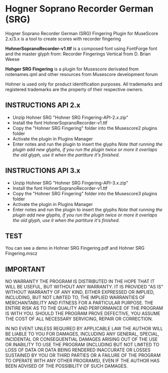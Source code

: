 # Hogner Soprano Recorder German (SRG)
Hogner Soprano Recorder German (SRG) Fingering Plugin for MuseScore 2.x/3.x is a tool to create scores with recorder fingering

**HohnerSopranoRecorder-v1.ttf** is a composed font using FontForge font and the master glyph from:
Recorder Fingerings Vertical from D. Brian Weese

**Hohger SRG Fingering** is a plugin for Musescore derivated from notenames.qml and other resources from Musescore
development forum

Hohner is used only for product identification purposes.
All trademarks and registered trademarks are the property of their respective owners.

## INSTRUCTIONS API 2.x
- Unzip Hohner SRG "Hohner SRG Fingering-API-2.x.zip"
- Install the font HohnerSopranoRecorder-v1.ttf
- Copy the "Hohner SRG Fingering" folder into the Musescore2 plugins folder
- Activate the plugin in Plugins Manager
- Enter notes and run the plugin to insert the glyphs
*Note that running the plugin add new glyphs, if you run the plugin twice or more it overlaps the old glyph, use it when the partiture it's finished.*

## INSTRUCTIONS API 3.x
- Unzip Hohner SRG "Hohner SRG Fingering-API-3.x.zip"
- Install the font HohnerSopranoRecorder-v1.ttf
- Copy the "Hohner SRG Fingering" folder into the Musescore3 plugins folder
- Activate the plugin in Plugins Manager
- Enter notes and run the plugin to insert the glyphs
*Note that running the plugin add new glyphs, if you run the plugin twice or more it overlaps the old glyph, use it when the partiture it's finished.*

## TEST
You can see a demo in Hohner SRG Fingering.pdf and Hohner SRG Fingering.mscz

## IMPORTANT
NO WARRANTY
THE PROGRAM IS DISTRIBUTED IN THE HOPE THAT IT WILL BE USEFUL, BUT WITHOUT ANY WARRANTY. IT IS PROVIDED "AS IS" WITHOUT WARRANTY OF ANY KIND, EITHER EXPRESSED OR IMPLIED, INCLUDING, BUT NOT LIMITED TO,
THE IMPLIED WARRANTIES OF MERCHANTABILITY AND FITNESS FOR A PARTICULAR PURPOSE. THE ENTIRE RISK AS TO THE QUALITY AND PERFORMANCE OF THE PROGRAM IS WITH YOU. SHOULD THE PROGRAM PROVE DEFECTIVE,
YOU ASSUME THE COST OF ALL NECESSARY SERVICING, REPAIR OR CORRECTION.

IN NO EVENT UNLESS REQUIRED BY APPLICABLE LAW THE AUTHOR WILL BE LIABLE TO YOU FOR DAMAGES, INCLUDING ANY GENERAL,
SPECIAL, INCIDENTAL OR CONSEQUENTIAL DAMAGES ARISING OUT OF THE USE OR INABILITY TO USE THE PROGRAM
(INCLUDING BUT NOT LIMITED TO LOSS OF DATA OR DATA BEING RENDERED INACCURATE OR LOSSES SUSTAINED BY YOU OR THIRD PARTIES
OR A FAILURE OF THE PROGRAM TO OPERATE WITH ANY OTHER PROGRAMS), EVEN IF THE AUTHOR HAS BEEN ADVISED OF THE POSSIBILITY
OF SUCH DAMAGES.

